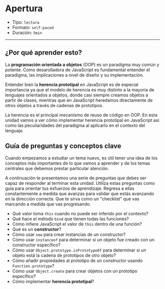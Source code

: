 # Apertura

* Tipo: `lectura`
* Formato: `self-paced`
* Duración: `5min`

***

## ¿Por qué aprender esto?

La **programación orientada a objetos** (OOP) es un paradigma muy común y
potente. Como desarolladora de JavaScript es fundamental entender el paradigma,
las implicaciones a nivel de diseño y su implementación.

Entender bien la **herencia prototipal** en JavaScript es de especial
importancia ya que el modelo de herencia es muy distinto a la mayoría de
lenguajes orientados a objetos, donde casi siempre creamos objetos a partir de
clases, mientras que en JavaScript heredamos directamente de otros objetos a
través de cadenas de prototipos.

La herencia es el principal mecanismo de reuso de código en OOP. En esta unidad
vamos a ver cómo implementar herencia prototipal en JavaScript así como las
peculiaridades del paradigma al aplicarlo en el contexto del lenguaje.

## Guía de preguntas y conceptos clave

Cuando empezamos a estudiar un tema nuevo, es útil tener una idea de los
conceptos más importantes de lo que vamos a aprender y de los temas centrales
que debemos prestar particular atención.

A continuación te presentamos una serie de preguntas que debes ser capaz de
responder al terminar esta unidad. Utiliza estas preguntas como guía para
orientar tus esfuerzos de aprendizaje. Regresa a ellas constantemente a medida
que avanzas para validar que estás avanzando en la dirección correcta. Que te
sirva como un "checklist" que vas marcando a medida que vas progresando.

* Qué valor toma `this` cuando no puede ser inferido por el contexto?
* Qué hace el método `bind` que tienen todas las funciones?
* Cómo infiere JavaScript el valor de `this` dentro de una función?
* Qué es un **constructor**?
* Cómo usar `new` para crear instancias de un constructor?
* Cómo usar `instanceof` para determinar si un objeto fue creado con un
  constructor específico?
* Cómo usar `Object.prototype.isPrototypeOf` para determinar si un objeto está
  la cadena de prototipos de otro objeto?
* Cómo añadir propiedades al prototipo de un constructor usando `Function.prototype`?
* Cómo usar `Object.create` para crear objetos con un prototipo específico?
* Cómo implementar **herencia prototipal**?
